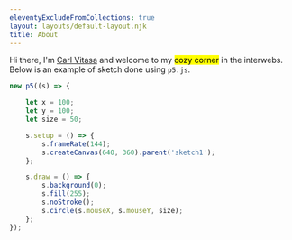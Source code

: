```yaml
---
eleventyExcludeFromCollections: true
layout: layouts/default-layout.njk
title: About
---
```


Hi there, I'm <a href="https://carlvitasa.com/" target="_blank">Carl Vitasa</a>
 and welcome to my <mark>cozy corner</mark> in the interwebs. Below is an example of sketch done using `p5.js`.

<div id="sketch1" class="corner-wrapper"></div>
<script src="/assets/p5-sketches/sketch_001.js"></script>

<div id="sketch2" class="corner-wrapper"></div>
<script src="/assets/p5-sketches/sketch_002.js"></script>


```js   
new p5((s) => {

    let x = 100;
    let y = 100;
    let size = 50;

    s.setup = () => {
        s.frameRate(144);
        s.createCanvas(640, 360).parent('sketch1');
    };

    s.draw = () => {
        s.background(0);
        s.fill(255);
        s.noStroke();
        s.circle(s.mouseX, s.mouseY, size);
    };
});
```
<!-- <div class="corner-wrapper">
    <iframe frameborder="0" src="https://www.shadertoy.com/embed/4sKBzD?gui=false&t=10&paused=false&muted=true"></iframe>
</div> -->
